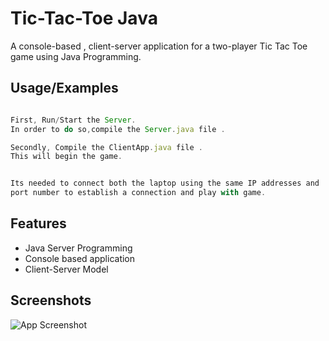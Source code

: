 
# Tic-Tac-Toe Java

A console-based , client-server application for a two-player Tic Tac Toe game using Java Programming.


## Usage/Examples

```javascript

First, Run/Start the Server.
In order to do so,compile the Server.java file . 

Secondly, Compile the ClientApp.java file .
This will begin the game.


Its needed to connect both the laptop using the same IP addresses and
port number to establish a connection and play with game.


```


## Features

- Java Server Programming
- Console based application
- Client-Server Model


## Screenshots

![App Screenshot](https://via.placeholder.com/)

